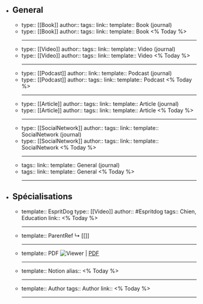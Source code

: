 - ## General
	- type:: [[Book]]
	  author::
	  tags:: 
	  link::
	  template:: Book (journal)
	- type:: [[Book]]
	  author:: 
	  tags::
	  link::
	  template:: Book
	  <% Today %>
	  ***
	- type:: [[Video]]
	  author:: 
	  tags::
	  link::
	  template:: Video (journal)
	- type:: [[Video]]
	  author:: 
	  tags::
	  link::
	  template:: Video
	  <% Today %>
	  ***
	- type:: [[Podcast]]
	  author:: 
	  link::
	  template:: Podcast (journal)
	- type:: [[Podcast]]
	  author:: 
	  tags::
	  link::
	  template:: Podcast
	  <% Today %>
	  ***
	- type:: [[Article]]
	  author:: 
	  tags::
	  link::
	  template:: Article (journal)
	- type:: [[Article]]
	  author:: 
	  tags::
	  link::
	  template:: Article
	  <% Today %>
	  ***
	- type:: [[SocialNetwork]]
	  author:: 
	  tags::
	  link::
	  template:: SocialNetwork (journal)
	- type:: [[SocialNetwork]]
	  author:: 
	  tags::
	  link::
	  template:: SocialNetwork
	  <% Today %>
	  ***
	- tags::
	  link::
	  template:: General (journal)
	- tags::
	  link::
	  template:: General
	  <% Today %>
	  ***
- ## Spécialisations
	- template:: EspritDog
	  type:: [[Video]]
	  author:: #Espritdog
	  tags:: Chien, Education
	  link::
	  <% Today %>
	  ***
	- template:: ParentRef
	  ↳ [[]]
	  ***
	- template:: PDF
	  ![Viewer]() | [PDF]()
	  ***
	- template:: Notion
	  alias::
	  <% Today %>
	  ***
	- template:: Author
	  tags:: Author
	  link::
	  <% Today %>
	  ***